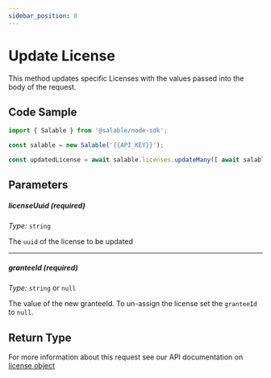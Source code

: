 ```yaml
---
sidebar_position: 8
---
```


# Update License

This method updates specific Licenses with the values passed into the body of the request.

## Code Sample

```typescript
import { Salable } from '@salable/node-sdk';

const salable = new Salable('{{API_KEY}}');

const updatedLicense = await salable.licenses.updateMany([ await salable.licenses.update('{{LICENSE_UUID}}', 'userId_2');
```

## Parameters

##### licenseUuid (_required_)

_Type:_ `string`

The `uuid` of the license to be updated

---

##### granteeId (_required_)

_Type:_ `string` or `null`

The value of the new granteeId. To un-assign the license set the `granteeId` to `null`.

## Return Type

For more information about this request see our API documentation on [license object](https://docs.salable.app/api#tag/Licenses/operation/getLicenseByUuid)
